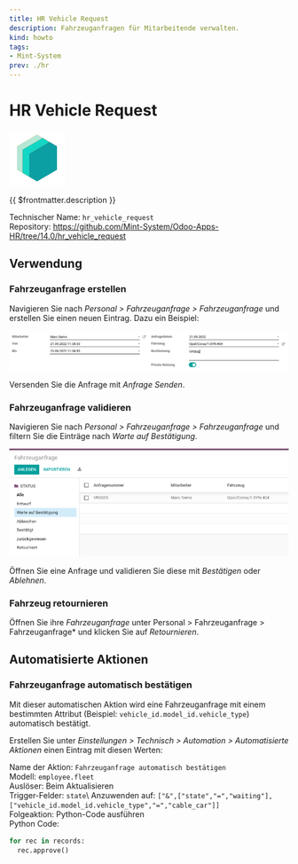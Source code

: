 ```yaml
---
title: HR Vehicle Request
description: Fahrzeuganfragen für Mitarbeitende verwalten.
kind: howto
tags:
- Mint-System
prev: ./hr
---
```

# HR Vehicle Request
![icon_oms_box](attachments/icons_odoo_mint_system.png)

{{ $frontmatter.description }}

Technischer Name: `hr_vehicle_request`\
Repository: <https://github.com/Mint-System/Odoo-Apps-HR/tree/14.0/hr_vehicle_request>

## Verwendung

### Fahrzeuganfrage erstellen

Navigieren Sie nach *Personal > Fahrzeuganfrage > Fahrzeuganfrage* und erstellen Sie einen neuen Eintrag. Dazu ein Beispiel:

![](attachments/HR%20Vehicle%20Request%20Example.png)

Versenden Sie die Anfrage mit *Anfrage Senden*.

### Fahrzeuganfrage validieren

Navigieren Sie nach *Personal > Fahrzeuganfrage > Fahrzeuganfrage* und filtern Sie die Einträge nach *Warte auf Bestätigung*.

![](attachments/HR%20Vehicle%20Request%20Waiting.png)

Öffnen Sie eine Anfrage und validieren Sie diese mit *Bestätigen* oder *Ablehnen*.

### Fahrzeug retournieren

Öffnen Sie ihre *Fahrzeuganfrage* unter Personal > Fahrzeuganfrage > Fahrzeuganfrage* und klicken Sie auf *Retournieren*.

## Automatisierte Aktionen

### Fahrzeuganfrage automatisch bestätigen

Mit dieser automatischen Aktion wird eine Fahrzeuganfrage mit einem bestimmten Attribut (Beispiel: `vehicle_id.model_id.vehicle_type`) automatisch bestätigt.

Erstellen Sie unter *Einstellungen > Technisch > Automation > Automatisierte Aktionen* einen Eintrag mit diesen Werten:

Name der Aktion: `Fahrzeuganfrage automatisch bestätigen`\
Modell: `employee.fleet`\
Auslöser: Beim Aktualisieren\
Trigger-Felder: `state`\\
Anzuwenden auf: `["&",["state","=","waiting"],["vehicle_id.model_id.vehicle_type","=","cable_car"]]`\
Folgeaktion: Python-Code ausführen\
Python Code:

```python
for rec in records:
  rec.approve()
```
